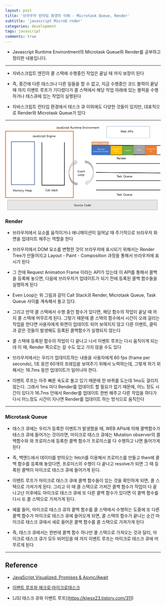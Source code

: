 ```yaml
---
layout: post
title: '브라우저 런타임 환경의 이해 - Microtask Queue, Render'
subtitle: 'javascript MicroQ rnder'
categories: development
tags: javascript
comments: true
---
```


- Javascript Runtime Environtment의 Microtask Queue와 Render를 공부하고 정리한 내용입니다.

---

- 자바스크립트 엔진의 콜 스택에 수행중인 작업은 끝날 때 까지 보장이 된다

- 즉, 중간에 다른 태스크나 다른 일들을 할 수 없고, 지금 수행중인 코드 블럭이 끝날 때 까지 이벤트 루프가 기다렸다가 콜 스택에서 해당 작업 아래에 있는 블럭을 수행하거나 태스큐에 있는 작업이 실행된다

- 자바스크립트 런타임 환경에서 태스크 큐 이외에도 다양한 것들이 있지만, 대표적으로 Render와 Microtask Queue가 있다

---

<img src="https://github.com/ibtg/ibtg.github.io/blob/master/assets/img/post_img/2020-09-05-jsruntime-microq.jpg?raw=true">

### Render

- 브라우저에서 요소를 움직이거나 애니메이션이 일어날 때 주기적으로 브라우저 화면을 업데이트 해주는 역할을 한다

- 브라우저에서 DOM 요소를 변형한 것이 브라우저에 표시되기 위해서는 Render Tree가 만들어지고 Layout - Paint - Composition 과정을 통해서 브라우저에 표시가 된다

- 그 전에 Request Animation Frame 이라는 API가 있는데 이 API를 통해서 콜백을 등록해 놓으면, 다음에 브라우저가 업데이트가 되기 전에 등록된 콜백 함수들을 실행하게 된다

- Even Loop는 위 그림과 같이 Call Stack과 Render, Microtask Queue, Task Queue 사이를 계속해서 돌고 있다.

- 그리고 만약 콜 스택에서 수행 중인 함수가 있다면, 해당 함수의 작업이 끝날 때 까지 콜 스택에 머무르게 된다. 그렇기 때문에 콜 스택의 함수에서 시간이 오래 걸리는 작업을 한다면 사용자에게 화면이 업데이트 되어 보여지지 않고 다른 이벤트, 클릭과 같은 것들이 발생해도 등록된 콜백함수가 실행되지 않는다

- 콜 스택에 등록된 함수의 작업이 다 끝나고 나서 이벤트 루프는 다시 움직이게 되는데 이 때, Render 쪽으로는 갈 수도 있고 가지 않을 수도 있다

- 브라우저에서는 우리가 업데이트하는 내용을 사용자에게 60 fps (frame per seconds), 1초 동안 60개의 프레임을 보여주기 위해서 노력하는데, 그렇게 하기 위해서는 16.7ms 동안 업데이트가 일어나야 한다.

- 이벤트 루프는 아주 빠른 속도로 돌고 있기 때문에 한 바퀴를 도는데 1ms도 걸리지 않는다. 그래서 1ms 마다 Render를 업데이트 할 필요가 없기 때문에, 어느 정도 시간이 있다가 16.7ms 안에서 Render를 업데이트 한번 해주고 다른 작업을 하다가 다시 어느정도 시간이 지나면 Render를 업데이트 하는 방식으로 움직인다

---

### Microtask Queue

- 태스크 큐에는 우리가 등록한 이벤트가 발생했을 때, WEB APIs에 의해 콜백함수가 태스크 큐에 들어가는 것이라면, 마이크로 태스크 큐에는 Mutation observer의 콜백함수와 와 프로미스에 등록한 콜백 함수가 프로미스를 다 수행하고 나면 들어가게 된다

- 즉, 백엔드에서 데이터를 받아오는 fetch를 이용해서 프로미스를 만들고 then에 콜백 함수를 등록해 놓았다면, 프로미스의 수행이 다 끝나고 resolve가 되면 그 때 등록된 콜백이 마이크로 태스크 큐에 들어가게 된다.

- 이벤트 루프가 마이크로 태스크 큐에 콜백 함수들이 있는 것을 확인하게 되면, 콜 스택으로 가져가게 된다. 그리고 이 때 콜 스택으로 가져간 콜백 함수가 작업이 다 끝나고난 이후에도 마이크로 태스크 큐에 또 다른 콜백 함수가 있다면 이 콜백 함수를 다시 또 콜 스택으로 가져가게 된다.

- 예를 들어, 마이크로 태스크 큐의 콜백 함수를 콜 스택에서 수행하는 도중에 또 다른 콜백 함수가 마이크로 태스크 큐에 들어오게 되면, 콜 스택의 함수가 끝나는 순간 마이크로 태스크 큐에서 새로 들어온 콜백 함수를 콜 스택으로 가져가게 된다

- 즉, 태스크 큐에서는 한번에 콜백 함수 하나만 콜 스택으로 가져오는 것과 달리, 마이크로 태스크 큐가 모두 비어있을 때 까지 이벤트 루프는 마이크로 태스크 큐에 머무르게 된다

---

## Reference

- [JavaScript Visualized: Promises & Async/Await](https://dev.to/lydiahallie/javascript-visualized-promises-async-await-5gke?fbclid=IwAR3cfIk3iVpt1EoFOflRVs4VFe6GC2m2nbkP99bWgSduAkxVCIFSXVgKYzE)

- [이벤트 루프와 매크로·마이크로태스크](https://ko.javascript.info/event-loop)

- [JS] 태스크 큐와 이벤트 루프](https://kjwsx23.tistory.com/311)
